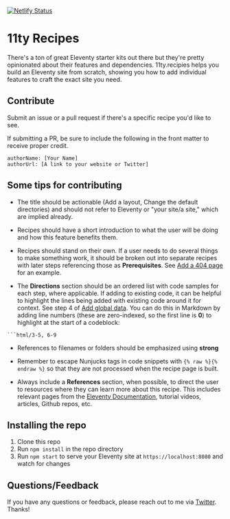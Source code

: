 [![Netlify Status](https://api.netlify.com/api/v1/badges/1dd26105-df12-4845-b473-9fdaa7d92556/deploy-status)](https://app.netlify.com/sites/11ty-recipes/deploys)

# 11ty Recipes

There's a ton of great Eleventy starter kits out there but they're pretty opinionated about their features and dependencies. 11ty.recipies helps you build an Eleventy site from scratch, showing you how to add individual features to craft the exact site you need.

## Contribute

Submit an issue or a pull request if there's a specific recipe you'd like to see.

If submitting a PR, be sure to include the following in the front matter to receive proper credit.

```
authorName: [Your Name]
authorUrl: [A link to your website or Twitter]
```

## Some tips for contributing

- The title should be actionable (Add a layout, Change the default directories) and should not refer to Eleventy or "your site/a site," which are implied already.

- Recipes should have a short introduction to what the user will be doing and how this feature benefits them.

- Recipes should stand on their own. If a user needs to do several things to make something work, it should be broken out into separate recipes with later steps referencing those as **Prerequisites**. See [Add a 404 page](http://localhost:8081/recipes/add-a-404-page/) for an example.

- The **Directions** section should be an ordered list with code samples for each step, where applicable. If adding to existing code, it can be helpful to highlight the lines being added with existing code around it for context. See step 4 of [Add global data](http://localhost:8081/recipes/add-global-data/). You can do this in Markdown by adding line numbers (these are zero-indexed, so the first line is **0**) to highlight at the start of a codeblock:

```
```html/3-5, 6-9
```

- References to filenames or folders should be emphasized using **strong**

- Remember to escape Nunjucks tags in code snippets with `{% raw %}{% endraw %}` so that they are not processed when the recipe page is built.

- Always include a **References** section, when possible, to direct the user to resources where they can learn more about this recipe. This includes relevant pages from the [Eleventy Documentation](https://11ty.dev/docs/), tutorial videos, articles, Github repos, etc.

## Installing the repo

1. Clone this repo
2. Run `npm install` in the repo directory
3. Run `npm start` to serve your Eleventy site at `https://localhost:8080` and watch for changes

## Questions/Feedback

If you have any questions or feedback, please reach out to me via [Twitter](https://twitter.com/peruvianidol). Thanks!
